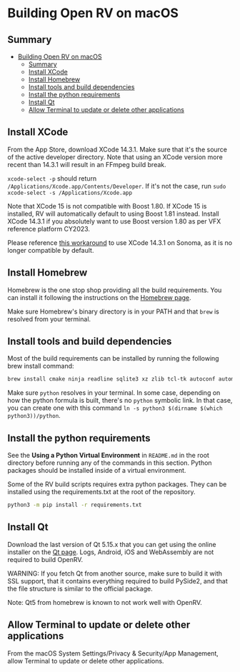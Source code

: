 # Building Open RV on macOS

## Summary

- [Building Open RV on macOS](#building-open-rv-on-macos)
  - [Summary](#summary)
  - [Install XCode](#install-xcode)
  - [Install Homebrew](#install-homebrew)
  - [Install tools and build dependencies](#install-tools-and-build-dependencies)
  - [Install the python requirements](#install-the-python-requirements)
  - [Install Qt](#install-qt)
  - [Allow Terminal to update or delete other applications](#allow-terminal-to-update-or-delete-other-applications)

## Install XCode

From the App Store, download XCode 14.3.1. Make sure that it's the source of the active developer directory.
Note that using an XCode version more recent than 14.3.1 will result in an FFmpeg build break.

`xcode-select -p` should return `/Applications/Xcode.app/Contents/Developer`. If it's not the case, run `sudo xcode-select -s /Applications/Xcode.app`

Note that XCode 15 is not compatible with Boost 1.80. If XCode 15 is installed, RV will automatically default to using Boost 1.81 instead. 
Install XCode 14.3.1 if you absolutely want to use Boost version 1.80 as per VFX reference platform CY2023.

Please reference [this workaround](https://forums.developer.apple.com/forums/thread/734709) to use XCode 14.3.1 on Sonoma, as it is no longer 
compatible by default.

## Install Homebrew

Homebrew is the one stop shop providing all the build requirements. You can install it following the instructions on the [Homebrew page](https://brew.sh).

Make sure Homebrew's binary directory is in your PATH and that `brew` is resolved from your terminal.

## Install tools and build dependencies

Most of the build requirements can be installed by running the following brew install command:

```bash
brew install cmake ninja readline sqlite3 xz zlib tcl-tk autoconf automake libtool python yasm clang-format black meson nasm pkg-config glew
```

Make sure `python` resolves in your terminal. In some case, depending on how the python formula is built, there's no `python` symbolic link.
In that case, you can create one with this command `ln -s python3 $(dirname $(which python3))/python`.

## Install the python requirements

See the **Using a Python Virtual Environment** in `README.md` in the root directory before running any of the commands in this section. Python packages should be installed inside of a virtual environment.

Some of the RV build scripts requires extra python packages. They can be installed using the requirements.txt at the root of the repository.

```bash
python3 -m pip install -r requirements.txt 
```

## Install Qt

Download the last version of Qt 5.15.x that you can get using the online installer on the [Qt page](https://www.qt.io/download-open-source). Logs, Android, iOS and WebAssembly are not required to build OpenRV.


WARNING: If you fetch Qt from another source, make sure to build it with SSL support, that it contains everything required to build PySide2, and that the file structure is similar to the official package.

Note: Qt5 from homebrew is known to not work well with OpenRV.

## Allow Terminal to update or delete other applications

From the macOS System Settings/Privacy & Security/App Management, allow Terminal to update or delete other applications.

